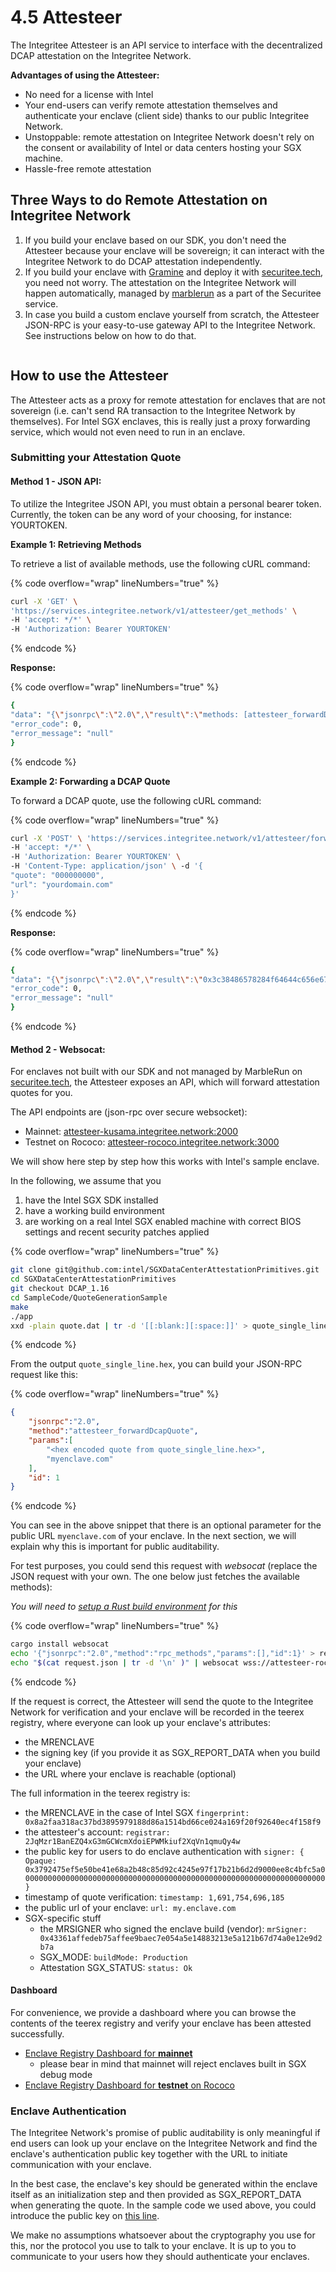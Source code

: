 # 4.5 Attesteer

The Integritee Attesteer is an API service to interface with the decentralized DCAP attestation on the Integritee Network.

**Advantages of using the Attesteer:**

* No need for a license with Intel
* Your end-users can verify remote attestation themselves and authenticate your enclave (client side) thanks to our public Integritee Network.
* Unstoppable: remote attestation on Integritee Network doesn't rely on the consent or availability of Intel or data centers hosting your SGX machine.
* Hassle-free remote attestation

## Three Ways to do Remote Attestation on Integritee Network

1. If you build your enclave based on our SDK, you don't need the Attesteer because your enclave will be sovereign; it can interact with the Integritee Network to do DCAP attestation independently.
2. If you build your enclave with [Gramine](https://gramineproject.io/) and deploy it with [securitee.tech](http://securitee.tech), you need not worry. The attestation on the Integritee Network will happen automatically, managed by [marblerun](https://www.edgeless.systems/products/marblerun/) as a part of the Securitee service.
3. In case you build a custom enclave yourself from scratch, the Attesteer JSON-RPC is your easy-to-use gateway API to the Integritee Network. See instructions below on how to do that.



<figure><img src="../.gitbook/assets/Attesteer Graph.png" alt=""><figcaption></figcaption></figure>

## How to use the Attesteer

The Attesteer acts as a proxy for remote attestation for enclaves that are not sovereign (i.e. can't send RA transaction to the Integritee Network by themselves). For Intel SGX enclaves, this is really just a proxy forwarding service, which would not even need to run in an enclave.



### Submitting your Attestation Quote&#x20;

#### Method 1 - JSON API:&#x20;

To utilize the Integritee JSON API, you must obtain a personal bearer token. Currently, the token can be any word of your choosing, for instance: YOURTOKEN.



**Example 1: Retrieving Methods**

To retrieve a list of available methods, use the following cURL command:

{% code overflow="wrap" lineNumbers="true" %}
```bash
curl -X 'GET' \ 
'https://services.integritee.network/v1/attesteer/get_methods' \ 
-H 'accept: */*' \ 
-H 'Authorization: Bearer YOURTOKEN'
```
{% endcode %}

**Response:**

{% code overflow="wrap" lineNumbers="true" %}
```bash
{ 
"data": "{\"jsonrpc\":\"2.0\",\"result\":\"methods: [attesteer_forwardDcapQuote, attesteer_forwardIasAttestationReport, author_getShieldingKey, author_getUntrustedUrl, author_pendingExtrinsics, author_pendingTrustedCallsFor, author_submitAndWatchExtrinsic, author_submitExtrinsic, system_health, system_name, system_version]\",\"id\":1}", 
"error_code": 0, 
"error_message": "null" 
}
```
{% endcode %}



**Example 2: Forwarding a DCAP Quote**

To forward a DCAP quote, use the following cURL command:

{% code overflow="wrap" lineNumbers="true" %}
```bash
curl -X 'POST' \ 'https://services.integritee.network/v1/attesteer/forward_dcap_quote' \ 
-H 'accept: */*' \ 
-H 'Authorization: Bearer YOURTOKEN' \ 
-H 'Content-Type: application/json' \ -d '{ 
"quote": "000000000", 
"url": "yourdomain.com" 
}'
```
{% endcode %}

**Response:**

{% code overflow="wrap" lineNumbers="true" %}
```bash
{ 
"data": "{\"jsonrpc\":\"2.0\",\"result\":\"0x3c38486578284f64644c656e677468290002\",\"id\":1}", 
"error_code": 0, 
"error_message": "null" 
}
```
{% endcode %}



#### Method 2 - Websocat:&#x20;

For enclaves not built with our SDK and not managed by MarbleRun on [securitee.tech](http://securitee.tech), the Attesteer exposes an API, which will forward attestation quotes for you.

The API endpoints are (json-rpc over secure websocket):

* Mainnet: [attesteer-kusama.integritee.network:2000](wss://attesteer-kusama.integritee.network:2000)
* Testnet on Rococo: [attesteer-rococo.integritee.network:3000](wss://attesteer-rococo.integritee.network:3000)

We will show here step by step how this works with Intel's sample enclave.

In the following, we assume that you

1. have the Intel SGX SDK installed
2. have a working build environment
3. are working on a real Intel SGX enabled machine with correct BIOS settings and recent security patches applied

{% code overflow="wrap" lineNumbers="true" %}
```bash
git clone git@github.com:intel/SGXDataCenterAttestationPrimitives.git
cd SGXDataCenterAttestationPrimitives
git checkout DCAP_1.16
cd SampleCode/QuoteGenerationSample
make
./app
xxd -plain quote.dat | tr -d '[[:blank:][:space:]]' > quote_single_line.hex
```
{% endcode %}

From the output `quote_single_line.hex`, you can build your JSON-RPC request like this:

{% code overflow="wrap" lineNumbers="true" %}
```json
{
    "jsonrpc":"2.0",
    "method":"attesteer_forwardDcapQuote",
    "params":[
        "<hex encoded quote from quote_single_line.hex>",
        "myenclave.com"
    ],
    "id": 1
}
```
{% endcode %}

You can see in the above snippet that there is an optional parameter for the public URL `myenclave.com` of your enclave. In the next section, we will explain why this is important for public auditability.

For test purposes, you could send this request with _websocat_ (replace the JSON request with your own. The one below just fetches the available methods):

_You will need to_ [_setup a Rust build environment_](https://rustup.rs/) _for this_

{% code overflow="wrap" lineNumbers="true" %}
```bash
cargo install websocat
echo '{"jsonrpc":"2.0","method":"rpc_methods","params":[],"id":1}' > request.json 
echo "$(cat request.json | tr -d '\n' )" | websocat wss://attesteer-rococo.integritee.network:3000 --insecure
```
{% endcode %}

If the request is correct, the Attesteer will send the quote to the Integritee Network for verification and your enclave will be recorded in the teerex registry, where everyone can look up your enclave's attributes:

* the MRENCLAVE
* the signing key (if you provide it as SGX\_REPORT\_DATA when you build your enclave)
* the URL where your enclave is reachable (optional)

The full information in the teerex registry is:

* the MRENCLAVE in the case of Intel SGX `fingerprint: 0x8a2faa318ac37bd3895979188d86a1514bd66ce024a169f20f92640ec4f158f9`
* the attesteer's account: `registrar: 2JqMzr1BanEZQ4xG3mGCWcmXdoiEPWMkiuf2XqVn1qmuQy4w`
* the public key for users to do enclave authentication with `signer: { Opaque: 0x3792475ef5e50be41e68a2b48c85d92c4245e97f17b21b6d2d9000ee8c4bfc5a00000000000000000000000000000000000000000000000000000000000000000000 }`
* timestamp of quote verification: `timestamp: 1,691,754,696,185`
* the public url of your enclave: `url: my.enclave.com`
* SGX-specific stuff
  * the MRSIGNER who signed the enclave build (vendor): `mrSigner: 0x43361affedeb75affee9baec7e054a5e14883213e5a121b67d74a0e12e9d2b7a`
  * SGX\_MODE: `buildMode: Production`
  * Attestation SGX\_STATUS: `status: Ok`

#### Dashboard

For convenience, we provide a dashboard where you can browse the contents of the teerex registry and verify your enclave has been attested successfully.

* [Enclave Registry Dashboard for **mainnet**](https://enclaves.integritee.network)
  * please bear in mind that mainnet will reject enclaves built in SGX debug mode
* [Enclave Registry Dashboard for **testnet** on Rococo](https://enclaves.integritee.network/?rpc=wss%3A%2F%2Frococo.api.integritee.network)

### Enclave Authentication

The Integritee Network's promise of public auditability is only meaningful if end users can look up your enclave on the Integritee Network and find the enclave's authentication public key together with the URL to initiate communication with your enclave.

In the best case, the enclave's key should be generated within the enclave itself as an initialization step and then provided as SGX\_REPORT\_DATA when generating the quote. In the sample code we used above, you could introduce the public key on [this line](https://github.com/intel/SGXDataCenterAttestationPrimitives/blob/e7604e02331b3377f3766ed3653250e03af72d45/SampleCode/QuoteGenerationSample/Enclave/Enclave.cpp#L44).

We make no assumptions whatsoever about the cryptography you use for this, nor the protocol you use to talk to your enclave. It is up to you to communicate to your users how they should authenticate your enclaves.
